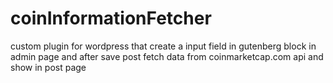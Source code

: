 # coinInformationFetcher
custom plugin for wordpress that create a input field in gutenberg block in admin page and after save post fetch data from coinmarketcap.com api and show in post page
